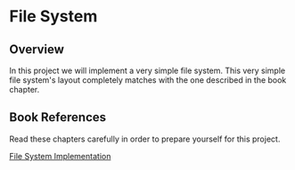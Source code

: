 # File System

## Overview

In this project we will implement a very simple file system. This very simple file system's layout completely matches with the one described in the book chapter.

## Book References

Read these chapters carefully in order to prepare yourself for this project.

[File System Implementation](https://pages.cs.wisc.edu/~remzi/OSTEP/file-implementation.pdf)
